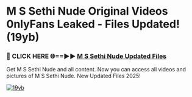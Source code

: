 # M S Sethi Nude Original Videos 0nlyFans Leaked - Files Updated! (19yb)

<h3>🔴 CLICK HERE 🌐==►► <a href="https://tinyurl.com/52m3yx9h" rel="nofollow">M S Sethi Nude Updated Files</a></h3>

Get M S Sethi Nude and all content. Now you can access all videos and pictures of M S Sethi Nude. New Updated Files 2025!

[![19yb](https://i.imgur.com/TnHtlc8.gif)](https://tinyurl.com/52m3yx9h)
